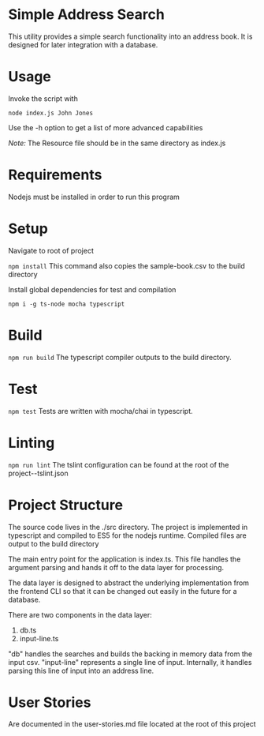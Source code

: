 # Simple Address Search
This utility provides a simple search functionality into an address book. It is designed for later integration with a 
database.

# Usage
Invoke the script with 

`node index.js John Jones`

Use the -h option to get a list of more advanced capabilities

_Note:_
The Resource file should be in the same directory as index.js
# Requirements
Nodejs must be installed in order to run this program

# Setup
Navigate to root of project 

`npm install`
This command also copies the sample-book.csv to the build directory

Install global dependencies for test and compilation<br>

`npm i -g ts-node mocha typescript`

# Build
`npm run build`
The typescript compiler outputs to the build directory.

# Test
`npm test`
Tests are written with mocha/chai in typescript.

# Linting
`npm run lint`
The tslint configuration can be found at the root of the project--tslint.json

# Project Structure
The source code lives in the ./src directory. The project is implemented in typescript and compiled to ES5 
for the nodejs runtime. Compiled files are output to the build directory

The main entry point for the application is index.ts. This file handles the argument parsing and hands it off
to the data layer for processing.

The data layer is designed to abstract the underlying implementation from the frontend CLI so that it can
be changed out easily in the future for a database. 

There are two components in the data layer:
1. db.ts
2. input-line.ts

"db" handles the searches and builds the backing in memory data from the input csv.
"input-line" represents a single line of input. Internally, it handles parsing this line of input into 
an address line.

# User Stories
Are documented in the user-stories.md file located at the root of this project